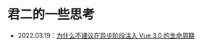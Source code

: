 # 君二的一些思考

* 2022.03.19：[为什么不建议在异步阶段注入 Vue 3.0 的生命周期](%E4%B8%BA%E4%BB%80%E4%B9%88%E4%B8%8D%E5%BB%BA%E8%AE%AE%E5%9C%A8%E5%BC%82%E6%AD%A5%E9%98%B6%E6%AE%B5%E6%B3%A8%E5%85%A5%20Vue%203.0%20%E7%9A%84%E7%94%9F%E5%91%BD%E5%91%A8%E6%9C%9F/index.md)
